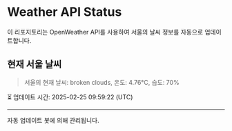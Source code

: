 
# Weather API Status

이 리포지토리는 OpenWeather API를 사용하여 서울의 날씨 정보를 자동으로 업데이트합니다.

## 현재 서울 날씨
> 서울의 현재 날씨: broken clouds, 온도: 4.76°C, 습도: 70%

⏳ 업데이트 시간: 2025-02-25 09:59:22 (UTC)

---
자동 업데이트 봇에 의해 관리됩니다.
